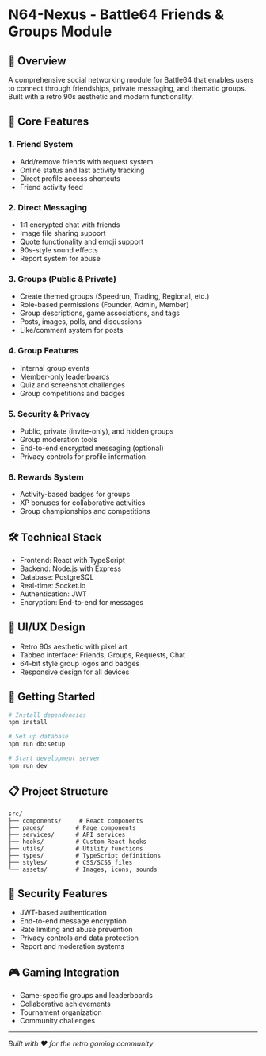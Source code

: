 # N64-Nexus - Battle64 Friends & Groups Module

## 👥 Overview
A comprehensive social networking module for Battle64 that enables users to connect through friendships, private messaging, and thematic groups. Built with a retro 90s aesthetic and modern functionality.

## 🔗 Core Features

### 1. Friend System
- Add/remove friends with request system
- Online status and last activity tracking
- Direct profile access shortcuts
- Friend activity feed

### 2. Direct Messaging
- 1:1 encrypted chat with friends
- Image file sharing support
- Quote functionality and emoji support
- 90s-style sound effects
- Report system for abuse

### 3. Groups (Public & Private)
- Create themed groups (Speedrun, Trading, Regional, etc.)
- Role-based permissions (Founder, Admin, Member)
- Group descriptions, game associations, and tags
- Posts, images, polls, and discussions
- Like/comment system for posts

### 4. Group Features
- Internal group events
- Member-only leaderboards
- Quiz and screenshot challenges
- Group competitions and badges

### 5. Security & Privacy
- Public, private (invite-only), and hidden groups
- Group moderation tools
- End-to-end encrypted messaging (optional)
- Privacy controls for profile information

### 6. Rewards System
- Activity-based badges for groups
- XP bonuses for collaborative activities
- Group championships and competitions

## 🛠️ Technical Stack
- Frontend: React with TypeScript
- Backend: Node.js with Express
- Database: PostgreSQL
- Real-time: Socket.io
- Authentication: JWT
- Encryption: End-to-end for messages

## 📱 UI/UX Design
- Retro 90s aesthetic with pixel art
- Tabbed interface: Friends, Groups, Requests, Chat
- 64-bit style group logos and badges
- Responsive design for all devices

## 🚀 Getting Started
```bash
# Install dependencies
npm install

# Set up database
npm run db:setup

# Start development server
npm run dev
```

## 📋 Project Structure
```
src/
├── components/     # React components
├── pages/         # Page components
├── services/      # API services
├── hooks/         # Custom React hooks
├── utils/         # Utility functions
├── types/         # TypeScript definitions
├── styles/        # CSS/SCSS files
└── assets/        # Images, icons, sounds
```

## 🔐 Security Features
- JWT-based authentication
- End-to-end message encryption
- Rate limiting and abuse prevention
- Privacy controls and data protection
- Report and moderation systems

## 🎮 Gaming Integration
- Game-specific groups and leaderboards
- Collaborative achievements
- Tournament organization
- Community challenges

---

*Built with ❤️ for the retro gaming community*